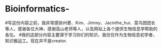 # Bioinformatics-
#写这份内容之前，我非常感徐州更、Kim、Jimmy、Jacinthe_hui、菜鸟团团长等人，感谢各位大神，感谢高山老师等人，以及网站上各个提供生物信息学帮助的各位。
#我的这部分内容主要源于学习你们的知识，我仅仅作为生物信息初学者，知识搬运工。现在并不是creator.
